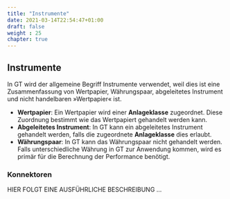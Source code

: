 ```yaml
---
title: "Instrumente"
date: 2021-03-14T22:54:47+01:00
draft: false
weight : 25
chapter: true
---
```

## Instrumente
In GT wird der allgemeine Begriff Instrumente verwendet, weil dies ist eine Zusammenfassung von Wertpapier, Währungspaar, abgeleitetes Instrument und nicht handelbaren »Wertpapier« ist.
- **Wertpapier**: Ein Wertpapier wird einer **Anlageklasse** zugeordnet. Diese Zuordnung bestimmt wie das Wertpapiert gehandelt werden kann.
- **Abgeleitetes Instrument**: In GT kann ein abgeleitetes Instrument gehandelt werden, falls die zugeordnete **Anlageklasse** dies erlaubt.
- **Währungspaar**: In GT kann das Währungspaar nicht gehandelt werden. Falls unterschiedliche Währung in GT zur Anwendung kommen, wird es primär für die Berechnung der Performance benötigt.

### Konnektoren
HIER FOLGT EINE AUSFÜHRLICHE BESCHREIBUNG ...
